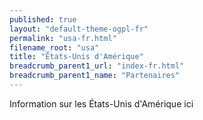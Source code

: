 ```yaml
---
published: true
layout: "default-theme-ogpl-fr"
permalink: "usa-fr.html"
filename_root: "usa"
title: "États-Unis d'Amérique"
breadcrumb_parent1_url: "index-fr.html"
breadcrumb_parent1_name: "Partenaires"
---
```


Information sur les États-Unis d'Amérique ici
